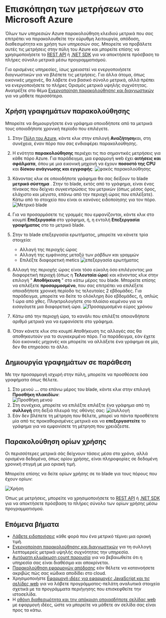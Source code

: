 <properties
    pageTitle="Επισκόπηση των μετρήσεων στο Microsoft Azure | Microsoft Azure"
    description="Μάθετε πώς μπορείτε να προσαρμόσετε παρακολούθησης γραφήματα στο Azure."
    authors="rboucher"
    manager="carolz"
    editor=""
    services="monitoring-and-diagnostics"
    documentationCenter="monitoring-and-diagnostics"/>

<tags
    ms.service="monitoring-and-diagnostics"
    ms.workload="na"
    ms.tgt_pltfrm="na"
    ms.devlang="na"
    ms.topic="article"
    ms.date="09/08/2015"
    ms.author="robb"/>

# <a name="overview-of-metrics-in-microsoft-azure"></a>Επισκόπηση των μετρήσεων στο Microsoft Azure

Όλων των υπηρεσιών Azure παρακολούθηση κλειδιού μετρικά που σας επιτρέπει να παρακολουθείτε την εύρυθμη λειτουργία, απόδοση, διαθεσιμότητα και χρήση των υπηρεσιών σας. Μπορείτε να προβάλετε αυτές τις μετρήσεις στην πύλη του Azure και μπορείτε επίσης να χρησιμοποιήσετε το [REST API](https://msdn.microsoft.com/library/azure/dn931930.aspx) ή [.NET SDK](https://www.nuget.org/packages/Microsoft.Azure.Insights/) για να αποκτήσετε πρόσβαση το πλήρες σύνολο μετρικά μέσω προγραμματισμού.

Για ορισμένες υπηρεσίες, ίσως χρειαστεί να ενεργοποιήσετε διαγνωστικών για να βλέπετε τις μετρήσεις. Για άλλα άτομα, όπως εικονικές μηχανές, θα λάβετε ένα βασικό σύνολο μετρικά, αλλά πρέπει να ενεργοποιήσετε το πλήρες Ορισμός μετρικά υψηλής συχνότητας. Ανατρέξτε στο θέμα [Ενεργοποίηση παρακολούθησης και διαγνωστικών](insights-how-to-use-diagnostics.md) για να μάθετε περισσότερα.

## <a name="using-monitoring-charts"></a>Χρήση γραφημάτων παρακολούθησης

Μπορείτε να δημιουργήσετε ένα γράφημα οποιοδήποτε από τα μετρικά τους οποιαδήποτε χρονική περίοδο που επιλέγετε.

1. Στην [Πύλη του Azure](https://portal.azure.com/), κάντε κλικ στην επιλογή **Αναζήτηση**και, στη συνέχεια, έναν πόρο που σας ενδιαφέρει παρακολούθησης.

2. Η ενότητα **παρακολούθησης** περιέχει τις πιο σημαντικές μετρήσεις για κάθε πόρο Azure. Για παράδειγμα, μια εφαρμογή web έχει **αιτήσεις και σφάλματα**, όπου με μια εικονική μηχανή να έχουν **ποσοστό της CPU** και **δίσκου ανάγνωσης και εγγραφής**:  ![φακός παρακολούθησης](./media/insights-how-to-customize-monitoring/Insights_MonitoringChart.png)

3. Κάνοντας κλικ σε οποιοδήποτε γράφημα θα σας δείξουν το blade **μετρικό σύστημα** . Στην το blade, εκτός από το γράφημα, είναι ένας πίνακας που δείχνει συγκεντρώσεις του μετρικών (όπως μέσος όρος, ελάχιστο και μέγιστο, επάνω από την περιοχή ώρας που επιλέξατε). Κάτω από το στοιχείο που είναι οι κανόνες ειδοποίησης για τον πόρο.
    ![Μετρικό blade](./media/insights-how-to-customize-monitoring/Insights_MetricBlade.png)

4. Για να προσαρμόσετε τις γραμμές που εμφανίζονται, κάντε κλικ στο κουμπί **Επεξεργασία** στο γράφημα, ή, η εντολή **Επεξεργασία γραφήματος** στο το μετρικό blade.

5. Στην το blade επεξεργασία ερωτήματος, μπορείτε να κάνετε τρία στοιχεία:
    - Αλλαγή της περιοχής ώρας
    - Αλλαγή της εμφάνισης μεταξύ των ράβδων και γραμμών
    - Επιλέξτε διαφορετική metics ![επεξεργασία ερωτήματος](./media/insights-how-to-customize-monitoring/Insights_EditQuery.png)

6. Αλλαγή της περιοχής ώρας είναι τόσο εύκολη όσο επιλέγοντας μια διαφορετική περιοχή (όπως η **Τελευταία ώρα**) και κάνοντας κλικ στην επιλογή " **Αποθήκευση** " στο κάτω μέρος του blade. Μπορείτε επίσης να επιλέξετε **προσαρμοσμένο**, που σας επιτρέπει να επιλέξετε οποιαδήποτε χρονική περίοδο τις τελευταίες 2 εβδομάδες. Για παράδειγμα, μπορείτε να δείτε το ολόκληρη δύο εβδομάδες, ή, απλώς 1 ώρα από χθες. Πληκτρολογήστε στο πλαίσιο κειμένου για να εισαγάγετε μια διαφορετική ώρα.
    ![Προσαρμοσμένο εύρος χρόνου](./media/insights-how-to-customize-monitoring/Insights_CustomTime.png)

7. Κάτω από την περιοχή ώρα, το κανάλι που επιλέξτε οποιονδήποτε αριθμό μετρικά για να εμφανίσετε στο γράφημα.

8. Όταν κάνετε κλικ στο κουμπί Αποθήκευση τις αλλαγές σας θα αποθηκευτούν για το συγκεκριμένο πόρο. Για παράδειγμα, εάν έχετε δύο εικονικές μηχανές και μπορείτε να αλλάξετε ένα γράφημα σε μία, δεν θα επηρεάσει το άλλο.

## <a name="creating-side-by-side-charts"></a>Δημιουργία γραφημάτων σε παράθεση

Με την προσαρμογή ισχυρή στην πύλη, μπορείτε να προσθέσετε όσα γραφήματα όπως θέλετε.

1. Στο μενού **...** στο επάνω μέρος του blade, κάντε κλικ στην επιλογή **Προσθήκη πλακιδίων**:  
    ![Προσθήκη μενού](./media/insights-how-to-customize-monitoring/Insights_AddMenu.png)
2. Στη συνέχεια, μπορείτε να επιλέξτε επιλέξτε ένα γράφημα από τη **συλλογή** στη δεξιά πλευρά της οθόνης σας:  ![συλλογή](./media/insights-how-to-customize-monitoring/Insights_Gallery.png)
3. Εάν δεν βλέπετε τη μέτρηση που θέλετε, μπορεί να πάντα προσθέτετε μία από τις προκαθορισμένες μετρικά και να **επεξεργαστείτε** το γράφημα για να εμφανίσετε τη μέτρηση που χρειάζεστε.

## <a name="monitoring-usage-quotas"></a>Παρακολούθηση ορίων χρήσης

Οι περισσότερες μετρικά σάς δείχνουν τάσεις μέσα στο χρόνο, αλλά ορισμένα δεδομένα, όπως ορίου χρήσης, είναι πληροφορίες σε δεδομένη χρονική στιγμή με μια οριακή τιμή.

Μπορείτε επίσης να δείτε ορίων χρήσης σε το blade για τους πόρους που έχουν ορίων:

![Χρήση](./media/insights-how-to-customize-monitoring/Insights_UsageChart.png)

Όπως με μετρήσεις, μπορείτε να χρησιμοποιήσετε το [REST API](https://msdn.microsoft.com/library/azure/dn931963.aspx) ή [.NET SDK](https://www.nuget.org/packages/Microsoft.Azure.Insights/) για να αποκτήσετε πρόσβαση το πλήρες σύνολο των ορίων χρήσης μέσω προγραμματισμού.

## <a name="next-steps"></a>Επόμενα βήματα

* [Λάβετε ειδοποιήσεις](insights-receive-alert-notifications.md) κάθε φορά που ένα μετρικό τέμνει μια οριακή τιμή.
* [Ενεργοποίηση παρακολούθησης και διαγνωστικών](insights-how-to-use-diagnostics.md) για τη συλλογή λεπτομερείς μετρικά υψηλής συχνότητας την υπηρεσία.
* [Αυτόματη κλιμάκωση count παρουσία](insights-how-to-scale.md) για να βεβαιωθείτε ότι η υπηρεσία σας είναι διαθέσιμο και αποκρίνεται.
* [Παρακολούθηση εφαρμογών απόδοσης](../application-insights/app-insights-azure-web-apps.md) εάν θέλετε να κατανοήσετε ακριβώς πώς σας κώδικα αποδίδει στο cloud.
* Χρησιμοποιήστε [Εφαρμογή ιδέες για εφαρμογές JavaScript και τις σελίδες web](../application-insights/app-insights-web-track-usage.md) για να λάβετε προγράμματος-πελάτη αναλυτικά στοιχεία σχετικά με τα προγράμματα περιήγησης που επισκεφθείτε την ιστοσελίδα.
* Η [οθόνη διαθεσιμότητα και την απόκριση οποιασδήποτε σελίδας web](../application-insights/app-insights-monitor-web-app-availability.md) με εφαρμογή ιδέες, ώστε να μπορείτε να μάθετε αν σελίδα σας είναι προς τα κάτω.
